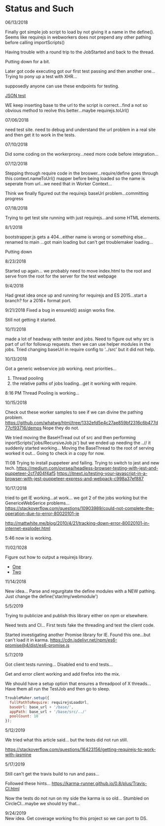 
# Status and Such

06/13/2018

Finally got simple job script to load by not giving it a name in the define().
Seems like requirejs in webworkers does not prepend any other pathing before calling importScripts()

Having trouble with a round trip to the JobStarted and back to the thread.

Putting down for a bit.

Later got code executing got our first test passing and then another one...
Trying to pony up a test with XHR...

supposedly anyone can use these endpoints for testing.

[JSON test](http://www.jsontest.com/)

WE keep inserting base to the url to the script is correct...find a not so obvious method to reolve this better...maybe requirejs.toUrl()


07/06/2018

need test site.
need to debug and understand the url problem in a real site and then get it to work in the tests.

07/10/2018

Did some coding on the workerproxy...need more code before integration...

07/12/2018

Stepping through require code in the broswer...require/define goes through this context.nameToUrl() mapper before being loaded so the name is seperate from url...we need that in Worker Context...

Think we finally figured out the requirejs baseUrl problem...committing progress

07/18/2018

Trying to get test site running with just requirejs...and some HTML elements.

8/1/2018

bootstrapper.js gets a 404...either name is wrong or something else...
renamed to main ...got main loading but can't get troublemaker loading...

Putting down

8/23/2018

Started up again...
we probably need to move index.html to the root and serve from the root for the server for the test webpage

9/4/2018

Had great idea once up and running for requirejs and ES 2015...start a branch? for a 2016+ format port.

9/21/2018
Fixed a bug in ensureId()
assign works fine.

Still not getting it started.

10/11/2018

made a lot of headway with tester and jobs.
Need to figure out why src is part of url for followup requests.
then we can use helper modules in the jobs.
Tried changing baseUrl in require config to '../src' but it did not help.

10/13/2018

Got a generic webservice job working.
next priorities...
1. Thread pooling
2. the relative paths of jobs loading...get it working with require.

8:16 PM Thread Pooling is working...

10/15/2018

Check out these worker samples to see if we can divine the pathing problem.
https://github.com/whatwg/html/tree/1332efd5e4c27ae859bf2316c6b477d77cf93716/demos
Nope they do not.

We tried moving the BaseHTread out of src and then performing inportScripts('jobs/RecursiveJob.js')
but we ended up needing the ..//
it suddenly started working...
Moving the BaseThread to the root of serving worked it out...
Going to check in a copy for now.

11:08
Trying to install puppeteer and failing.
Trying to switch to jest and new tech.
https://medium.com/ovrsea/headless-browser-testing-with-jest-and-puppeteer-2cf7d04f4af5
https://itnext.io/testing-your-javascript-in-a-browser-with-jest-puppeteer-express-and-webpack-c998a37ef887

10/17/2018

tried to get IE working...at work...
we got 2 of the jobs working but the GenericeWebSerice problems...
https://stackoverflow.com/questions/10903989/could-not-complete-the-operation-due-to-error-80020101-ie

http://mattwhite.me/blog/2010/4/21/tracking-down-error-80020101-in-internet-exploder.html

5:46
now ie is working.

11/02/1028

Figure out how to output a requirejs library.

+ [One](https://www.sitepoint.com/building-library-with-requirejs/)
+ [Two](http://spadgos.github.io/blog/2013/10/19/using-requirejs-and-make-for-standalone-libraries/)


11/14/2018

New idea...
Parse and regurgitate the define modules with a NEW pathing.
Just change the define('star/my/webmodule')

5/5/2019

Trying to publicize and publish this library either on npm or elsewhere.

Need tests and CI...
First tests fake the threading and test the client code.

Started investigating another Promise library for IE.
Found this one...but can't load it in karma.
https://cdn.jsdelivr.net/npm/es6-promise@4/dist/es6-promise.js

5/7/2019

Got client tests running...
Disabled end to end tests...

Get and error client working and add firefox into the mix.

We should have a setup option that ensures a threadpool of X threads...
Have them all run the TestJob and then go to sleep.

```Javascript
TroubleMaker.setup({
  fullPathToRequire: requirejsLoadUrl,
  baseUrl: base_url + '/base/',
  appPath: base_url + '/base/src/../'
  poolCount: 10
});
```

5/12/2019

We tried what this article said... but the tests did not run still.

https://stackoverflow.com/questions/16423156/getting-requirejs-to-work-with-jasmine

5/17/2019

Still can't get the travis build to run and pass...

Followed these hints...
https://karma-runner.github.io/0.8/plus/Travis-CI.html

Now the tests do not run on my side the karma is so old...
Stumbled on CircleCI...maybe we should try that...

9/24/2019
\
New idea.
Get coverage working fro this project so we can port to DS.

